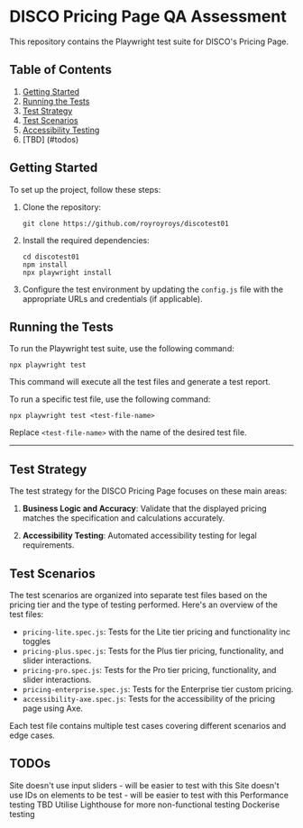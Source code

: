 # DISCO Pricing Page QA Assessment

This repository contains the Playwright test suite for DISCO's Pricing Page.

## Table of Contents

1. [Getting Started](#getting-started)
2. [Running the Tests](#running-the-tests)
3. [Test Strategy](#test-strategy)
4. [Test Scenarios](#test-scenarios)
5. [Accessibility Testing](#accessibility-testing)
6. [TBD] (#todos)

## Getting Started

To set up the project, follow these steps:

1. Clone the repository:
   ```
   git clone https://github.com/royroyroys/discotest01
   ```

2. Install the required dependencies:
   ```
   cd discotest01
   npm install
   npx playwright install 
   ```

3. Configure the test environment by updating the `config.js` file with the appropriate URLs and credentials (if applicable).

## Running the Tests

To run the Playwright test suite, use the following command:

```
npx playwright test
```

This command will execute all the test files and generate a test report.

To run a specific test file, use the following command:

```
npx playwright test <test-file-name>
```

Replace `<test-file-name>` with the name of the desired test file.

---

## Test Strategy

The test strategy for the DISCO Pricing Page focuses on these main areas:

1. **Business Logic and Accuracy**: Validate that the displayed pricing matches the specification and calculations accurately.

2. **Accessibility Testing**: Automated accessibility testing for legal requirements.

## Test Scenarios

The test scenarios are organized into separate test files based on the pricing tier and the type of testing performed. Here's an overview of the test files:

- `pricing-lite.spec.js`: Tests for the Lite tier pricing and functionality inc toggles
- `pricing-plus.spec.js`: Tests for the Plus tier pricing, functionality, and slider interactions.
- `pricing-pro.spec.js`: Tests for the Pro tier pricing, functionality, and slider interactions.
- `pricing-enterprise.spec.js`: Tests for the Enterprise tier custom pricing.
- `accessibility-axe.spec.js`: Tests for the accessibility of the pricing page using Axe.

Each test file contains multiple test cases covering different scenarios and edge cases.

## TODOs

Site doesn't use input sliders - will be easier to test with this
Site doesn't use IDs on elements to be test - will be easier to test with this
Performance testing TBD
Utilise Lighthouse for more non-functional testing
Dockerise testing




